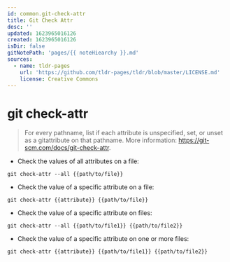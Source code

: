 ```yaml
---
id: common.git-check-attr
title: Git Check Attr
desc: ''
updated: 1623965016126
created: 1623965016126
isDir: false
gitNotePath: 'pages/{{ noteHiearchy }}.md'
sources:
  - name: tldr-pages
    url: 'https://github.com/tldr-pages/tldr/blob/master/LICENSE.md'
    license: Creative Commons
---
```

# git check-attr

> For every pathname, list if each attribute is unspecified, set, or unset as a gitattribute on that pathname.
> More information: <https://git-scm.com/docs/git-check-attr>.

- Check the values of all attributes on a file:

`git check-attr --all {{path/to/file}}`

- Check the value of a specific attribute on a file:

`git check-attr {{attribute}} {{path/to/file}}`

- Check the value of a specific attribute on files:

`git check-attr --all {{path/to/file1}} {{path/to/file2}}`

- Check the value of a specific attribute on one or more files:

`git check-attr {{attribute}} {{path/to/file1}} {{path/to/file2}}`

